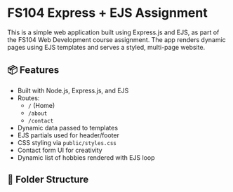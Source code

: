 # FS104 Express + EJS Assignment

This is a simple web application built using Express.js and EJS, as part of the FS104 Web Development course assignment. 
The app renders dynamic pages using EJS templates and serves a styled, multi-page website.

## 📦 Features

- Built with Node.js, Express.js, and EJS
- Routes:
  - `/` (Home)
  - `/about`
  - `/contact`
- Dynamic data passed to templates
- EJS partials used for header/footer
- CSS styling via `public/styles.css`
- Contact form UI for creativity
- Dynamic list of hobbies rendered with EJS loop

## 📁 Folder Structure

